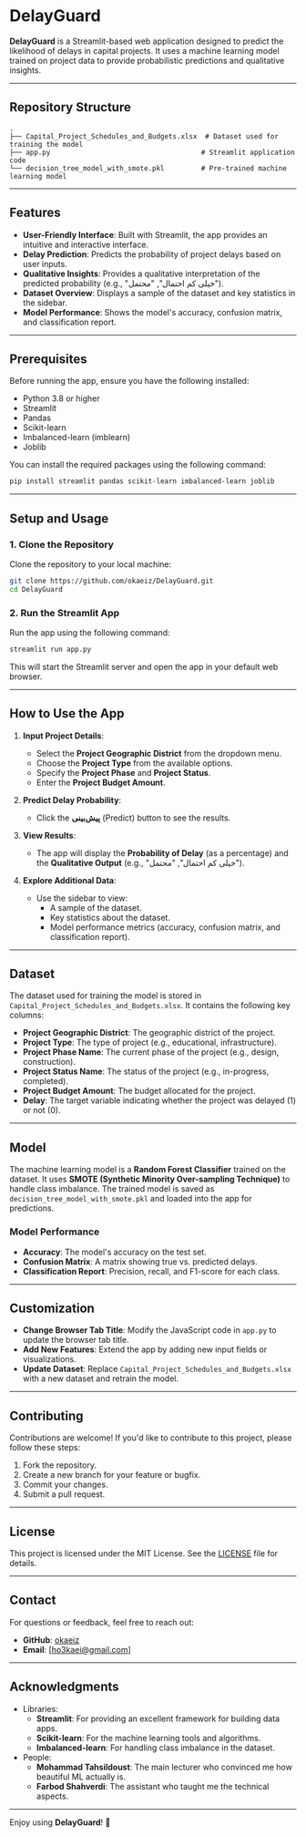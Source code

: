 # DelayGuard

**DelayGuard** is a Streamlit-based web application designed to predict the likelihood of delays in capital projects. It uses a machine learning model trained on project data to provide probabilistic predictions and qualitative insights.

---

## Repository Structure

```
.
├── Capital_Project_Schedules_and_Budgets.xlsx  # Dataset used for training the model
├── app.py                                     # Streamlit application code
└── decision_tree_model_with_smote.pkl         # Pre-trained machine learning model
```

---

## Features

- **User-Friendly Interface**: Built with Streamlit, the app provides an intuitive and interactive interface.
- **Delay Prediction**: Predicts the probability of project delays based on user inputs.
- **Qualitative Insights**: Provides a qualitative interpretation of the predicted probability (e.g., "خیلی کم احتمال", "محتمل").
- **Dataset Overview**: Displays a sample of the dataset and key statistics in the sidebar.
- **Model Performance**: Shows the model's accuracy, confusion matrix, and classification report.

---

## Prerequisites

Before running the app, ensure you have the following installed:

- Python 3.8 or higher
- Streamlit
- Pandas
- Scikit-learn
- Imbalanced-learn (imblearn)
- Joblib

You can install the required packages using the following command:

```bash
pip install streamlit pandas scikit-learn imbalanced-learn joblib
```

---

## Setup and Usage

### 1. Clone the Repository

Clone the repository to your local machine:

```bash
git clone https://github.com/okaeiz/DelayGuard.git
cd DelayGuard
```

### 2. Run the Streamlit App

Run the app using the following command:

```bash
streamlit run app.py
```

This will start the Streamlit server and open the app in your default web browser.

---

## How to Use the App

1. **Input Project Details**:
   - Select the **Project Geographic District** from the dropdown menu.
   - Choose the **Project Type** from the available options.
   - Specify the **Project Phase** and **Project Status**.
   - Enter the **Project Budget Amount**.

2. **Predict Delay Probability**:
   - Click the **پیش‌بینی** (Predict) button to see the results.

3. **View Results**:
   - The app will display the **Probability of Delay** (as a percentage) and the **Qualitative Output** (e.g., "خیلی کم احتمال", "محتمل").

4. **Explore Additional Data**:
   - Use the sidebar to view:
     - A sample of the dataset.
     - Key statistics about the dataset.
     - Model performance metrics (accuracy, confusion matrix, and classification report).

---

## Dataset

The dataset used for training the model is stored in `Capital_Project_Schedules_and_Budgets.xlsx`. It contains the following key columns:

- **Project Geographic District**: The geographic district of the project.
- **Project Type**: The type of project (e.g., educational, infrastructure).
- **Project Phase Name**: The current phase of the project (e.g., design, construction).
- **Project Status Name**: The status of the project (e.g., in-progress, completed).
- **Project Budget Amount**: The budget allocated for the project.
- **Delay**: The target variable indicating whether the project was delayed (1) or not (0).

---

## Model

The machine learning model is a **Random Forest Classifier** trained on the dataset. It uses **SMOTE (Synthetic Minority Over-sampling Technique)** to handle class imbalance. The trained model is saved as `decision_tree_model_with_smote.pkl` and loaded into the app for predictions.

### Model Performance

- **Accuracy**: The model's accuracy on the test set.
- **Confusion Matrix**: A matrix showing true vs. predicted delays.
- **Classification Report**: Precision, recall, and F1-score for each class.

---

## Customization

- **Change Browser Tab Title**: Modify the JavaScript code in `app.py` to update the browser tab title.
- **Add New Features**: Extend the app by adding new input fields or visualizations.
- **Update Dataset**: Replace `Capital_Project_Schedules_and_Budgets.xlsx` with a new dataset and retrain the model.

---

## Contributing

Contributions are welcome! If you'd like to contribute to this project, please follow these steps:

1. Fork the repository.
2. Create a new branch for your feature or bugfix.
3. Commit your changes.
4. Submit a pull request.

---

## License

This project is licensed under the MIT License. See the [LICENSE](LICENSE) file for details.

---

## Contact

For questions or feedback, feel free to reach out:

- **GitHub**: [okaeiz](https://github.com/okaeiz)
- **Email**: [ho3kaei@gmail.com]

---

## Acknowledgments
- Libraries:
  - **Streamlit**: For providing an excellent framework for building data apps.
  - **Scikit-learn**: For the machine learning tools and algorithms.
  - **Imbalanced-learn**: For handling class imbalance in the dataset.
- People:
  - **Mohammad Tahsildoust**: The main lecturer who convinced me how beautiful ML actually is.
  - **Farbod Shahverdi**: The assistant who taught me the technical aspects.

---

Enjoy using **DelayGuard**! 🚀
